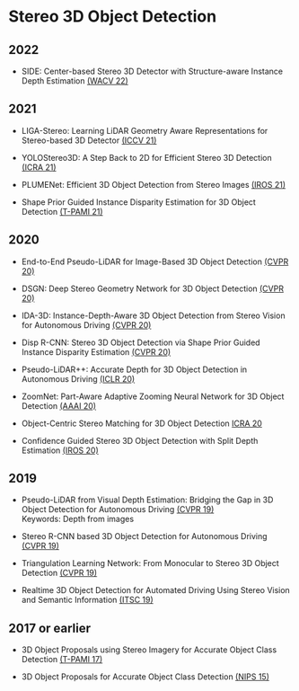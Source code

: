 # Stereo 3D Object Detection

## 2022

- SIDE: Center-based Stereo 3D Detector with Structure-aware Instance Depth Estimation [(WACV 22)](https://arxiv.org/pdf/2108.09663.pdf)

## 2021

- LIGA-Stereo: Learning LiDAR Geometry Aware Representations for Stereo-based 3D Detector [(ICCV 21)](https://openaccess.thecvf.com/content/ICCV2021/papers/Guo_LIGA-Stereo_Learning_LiDAR_Geometry_Aware_Representations_for_Stereo-Based_3D_Detector_ICCV_2021_paper.pdf)

- YOLOStereo3D: A Step Back to 2D for Efficient Stereo 3D Detection [(ICRA 21)](https://arxiv.org/pdf/2103.09422.pdf)

- PLUMENet: Efficient 3D Object Detection from Stereo Images [(IROS 21)](https://arxiv.org/pdf/2101.06594.pdf)

- Shape Prior Guided Instance Disparity Estimation for 3D Object Detection [(T-PAMI 21)](https://ieeexplore.ieee.org/stamp/stamp.jsp?arnumber=9419782)

## 2020

- End-to-End Pseudo-LiDAR for Image-Based 3D Object Detection [(CVPR 20)](https://openaccess.thecvf.com/content_CVPR_2020/papers/Qian_End-to-End_Pseudo-LiDAR_for_Image-Based_3D_Object_Detection_CVPR_2020_paper.pdf)

- DSGN: Deep Stereo Geometry Network for 3D Object Detection [(CVPR 20)](https://openaccess.thecvf.com/content_CVPR_2020/papers/Chen_DSGN_Deep_Stereo_Geometry_Network_for_3D_Object_Detection_CVPR_2020_paper.pdf)

- IDA-3D: Instance-Depth-Aware 3D Object Detection from Stereo Vision for Autonomous Driving [(CVPR 20)](https://openaccess.thecvf.com/content_CVPR_2020/papers/Peng_IDA-3D_Instance-Depth-Aware_3D_Object_Detection_From_Stereo_Vision_for_Autonomous_CVPR_2020_paper.pdf)

- Disp R-CNN: Stereo 3D Object Detection via Shape Prior Guided Instance Disparity Estimation [(CVPR 20)](https://openaccess.thecvf.com/content_CVPR_2020/papers/Sun_Disp_R-CNN_Stereo_3D_Object_Detection_via_Shape_Prior_Guided_CVPR_2020_paper.pdf)

- Pseudo-LiDAR++: Accurate Depth for 3D Object Detection in Autonomous Driving [(ICLR 20)](https://openreview.net/pdf?id=BJedHRVtPB)

- ZoomNet: Part-Aware Adaptive Zooming Neural Network for 3D Object Detection [(AAAI 20)](https://arxiv.org/pdf/2003.00529.pdf)

- Object-Centric Stereo Matching for 3D Object Detection [ICRA 20](https://ieeexplore.ieee.org/stamp/stamp.jsp?arnumber=9196660)

- Confidence Guided Stereo 3D Object Detection with Split Depth Estimation [(IROS 20)](https://ieeexplore.ieee.org/stamp/stamp.jsp?arnumber=9341188)

## 2019

- Pseudo-LiDAR from Visual Depth Estimation: Bridging the Gap in 3D Object Detection for Autonomous Driving [(CVPR 19)](https://openaccess.thecvf.com/content_CVPR_2019/papers/Wang_Pseudo-LiDAR_From_Visual_Depth_Estimation_Bridging_the_Gap_in_3D_CVPR_2019_paper.pdf)\
Keywords: Depth from images

- Stereo R-CNN based 3D Object Detection for Autonomous Driving [(CVPR 19)](https://openaccess.thecvf.com/content_CVPR_2019/papers/Li_Stereo_R-CNN_Based_3D_Object_Detection_for_Autonomous_Driving_CVPR_2019_paper.pdf)

- Triangulation Learning Network: From Monocular to Stereo 3D Object Detection [(CVPR 19)](https://openaccess.thecvf.com/content_CVPR_2019/papers/Qin_Triangulation_Learning_Network_From_Monocular_to_Stereo_3D_Object_Detection_CVPR_2019_paper.pdf)

- Realtime 3D Object Detection for Automated Driving Using Stereo Vision and Semantic Information [(ITSC 19)](https://ieeexplore.ieee.org/stamp/stamp.jsp?tp=&arnumber=8917330)

## 2017 or earlier

- 3D Object Proposals using Stereo Imagery for Accurate Object Class Detection [(T-PAMI 17)](https://arxiv.org/pdf/1608.07711.pdf)

- 3D Object Proposals for Accurate Object Class Detection [(NIPS 15)](https://proceedings.neurips.cc/paper/2015/file/6da37dd3139aa4d9aa55b8d237ec5d4a-Paper.pdf)